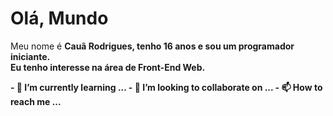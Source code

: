 <h1>Olá, Mundo</h1>
<p>Meu nome é <b>Cauã Rodrigues<b>, tenho 16 anos e sou um programador iniciante.<br>Eu tenho interesse na área de Front-End Web.</p>
- 🌱 I’m currently learning ...
- 💞️ I’m looking to collaborate on ...
- 📫 How to reach me ...

<!---
CauaRodrigues/CauaRodrigues is a ✨ special ✨ repository because its `README.md` (this file) appears on your GitHub profile.
You can click the Preview link to take a look at your changes.
--->
